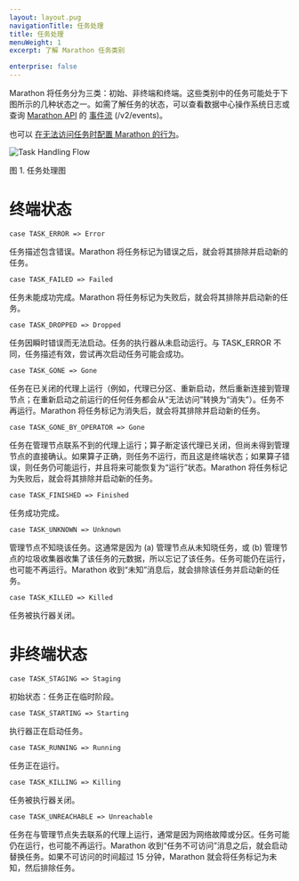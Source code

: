 ```yaml
---
layout: layout.pug
navigationTitle: 任务处理
title: 任务处理
menuWeight: 1
excerpt: 了解 Marathon 任务类别

enterprise: false
---
```


Marathon 将任务分为三类：初始、非终端和终端。这些类别中的任务可能处于下图所示的几种状态之一。如需了解任务的状态，可以查看数据中心操作系统日志或查询 [ Marathon  API](http://mesosphere.github.io/marathon/api-console/index.html) 的 [事件流](http://mesosphere.github.io/marathon/docs/event-bus.html) (/v2/events)。

也可以 [在无法访问任务时配置 Marathon 的行为](/1.11/deploying-services/task-handling/configure-task-handling/)。

![Task Handling Flow](/1.11/img/task-handling-corrected.png)

图 1. 任务处理图

# 终端状态

```
case TASK_ERROR => Error
```
任务描述包含错误。Marathon 将任务标记为错误之后，就会将其排除并启动新的任务。

```
case TASK_FAILED => Failed
```
任务未能成功完成。Marathon 将任务标记为失败后，就会将其排除并启动新的任务。

```
case TASK_DROPPED => Dropped
```
任务因瞬时错误而无法启动。任务的执行器从未启动运行。与 TASK_ERROR 不同，任务描述有效，尝试再次启动任务可能会成功。

```
case TASK_GONE => Gone
```

任务在已关闭的代理上运行（例如，代理已分区、重新启动，然后重新连接到管理节点；在重新启动之前运行的任何任务都会从“无法访问”转换为“消失”）。任务不再运行。Marathon 将任务标记为消失后，就会将其排除并启动新的任务。

```
case TASK_GONE_BY_OPERATOR => Gone
```
任务在管理节点联系不到的代理上运行；算子断定该代理已关闭，但尚未得到管理节点的直接确认。如果算子正确，则任务不运行，而且这是终端状态；如果算子错误，则任务仍可能运行，并且将来可能恢复为“运行”状态。Marathon 将任务标记为失败后，就会将其排除并启动新的任务。

```
case TASK_FINISHED => Finished
```
任务成功完成。

```
case TASK_UNKNOWN => Unknown
```
管理节点不知晓该任务。这通常是因为 (a) 管理节点从未知晓任务，或 (b) 管理节点的垃圾收集器收集了该任务的元数据，所以忘记了该任务。任务可能仍在运行，也可能不再运行。Marathon 收到“未知”消息后，就会排除该任务并启动新的任务。

```
case TASK_KILLED => Killed
```
任务被执行器关闭。

# 非终端状态

```
case TASK_STAGING => Staging
```
初始状态：任务正在临时阶段。

```
case TASK_STARTING => Starting
```
执行器正在启动任务。

```
case TASK_RUNNING => Running
```
任务正在运行。

```
case TASK_KILLING => Killing
```
任务被执行器关闭。

```
case TASK_UNREACHABLE => Unreachable
```
任务在与管理节点失去联系的代理上运行，通常是因为网络故障或分区。任务可能仍在运行，也可能不再运行。Marathon 收到“任务不可访问”消息之后，就会启动替换任务。如果不可访问的时间超过 15 分钟，Marathon 就会将任务标记为未知，然后排除任务。

